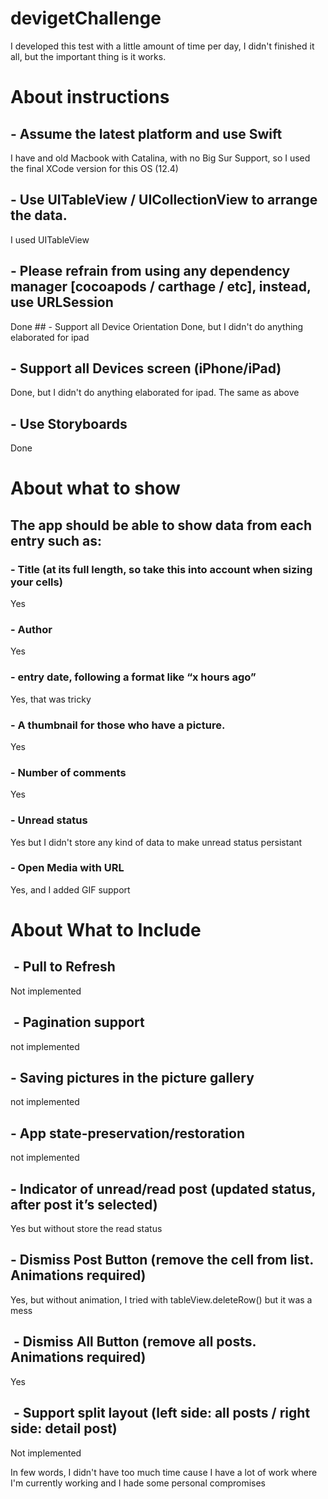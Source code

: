 # devigetChallenge
I developed this test with a little amount of time per day, I didn't finished it all, but the important thing is it works.

# About instructions

## - Assume the latest platform and use Swift
I have and old Macbook with Catalina, with no Big Sur Support, so I used the final XCode version for this OS (12.4)
## - Use UITableView / UICollectionView to arrange the data.
I used UITableView
## - Please refrain from using any dependency manager [cocoapods / carthage / etc], instead, use URLSession 
Done
## - Support all Device Orientation
Done, but I didn't do anything elaborated for ipad
## - Support all Devices screen (iPhone/iPad)
Done, but I didn't do anything elaborated for ipad. The same as above
## - Use Storyboards
Done

# About what to show
## The app should be able to show data from each entry such as:

### - Title (at its full length, so take this into account when sizing your cells)
Yes
### - Author
Yes
### - entry date, following a format like “x hours ago” 
Yes, that was tricky
### - A thumbnail for those who have a picture.
Yes
### - Number of comments
Yes
### - Unread status
Yes but I didn't store any kind of data to make unread status persistant
### - Open Media with URL
Yes, and I added GIF support

# About What to Include
##  - Pull to Refresh
Not implemented
##  - Pagination support
not implemented
##  - Saving pictures in the picture gallery
not implemented
##  - App state-preservation/restoration
not implemented
##  - Indicator of unread/read post (updated status, after post it’s selected)
Yes but without store the read status
##  - Dismiss Post Button (remove the cell from list. Animations required)
Yes, but without animation, I tried with tableView.deleteRow() but it was a mess
##  - Dismiss All Button (remove all posts. Animations required)
Yes
##  - Support split layout (left side: all posts / right side: detail post)
Not implemented

In few words, I didn't have too much time cause I have a lot of work where I'm currently working and I hade some personal compromises 
